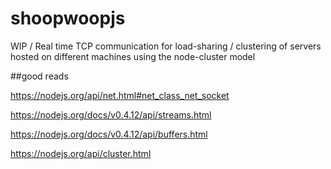 # shoopwoopjs
WIP / Real time TCP communication for load-sharing / clustering of servers hosted on different machines using the node-cluster model

##good reads 

https://nodejs.org/api/net.html#net_class_net_socket

https://nodejs.org/docs/v0.4.12/api/streams.html

https://nodejs.org/docs/v0.4.12/api/buffers.html

https://nodejs.org/api/cluster.html
